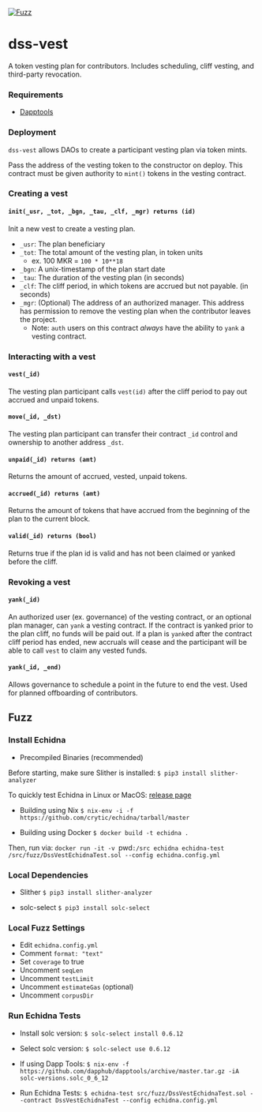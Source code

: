 [![Fuzz](https://github.com/brianmcmichael/dss-vest/actions/workflows/fuzz.yml/badge.svg)](https://github.com/brianmcmichael/dss-vest/actions/workflows/fuzz.yml)

# dss-vest

A token vesting plan for contributors. Includes scheduling, cliff vesting, and third-party revocation.

### Requirements

- [Dapptools](https://github.com/dapphub/dapptools)

### Deployment

`dss-vest` allows DAOs to create a participant vesting plan via token mints.

Pass the address of the vesting token to the constructor on deploy. This contract must be given authority to `mint()` tokens in the vesting contract.

### Creating a vest

#### `init(_usr, _tot, _bgn, _tau, _clf, _mgr) returns (id)`

Init a new vest to create a vesting plan.

- `_usr`: The plan beneficiary
- `_tot`: The total amount of the vesting plan, in token units
  - ex. 100 MKR = `100 * 10**18`
- `_bgn`: A unix-timestamp of the plan start date
- `_tau`: The duration of the vesting plan (in seconds)
- `_clf`: The cliff period, in which tokens are accrued but not payable. (in seconds)
- `_mgr`: (Optional) The address of an authorized manager. This address has permission to remove the vesting plan when the contributor leaves the project.
  - Note: `auth` users on this contract _always_ have the ability to `yank` a vesting contract.

### Interacting with a vest

#### `vest(_id)`

The vesting plan participant calls `vest(id)` after the cliff period to pay out accrued and unpaid tokens.

#### `move(_id, _dst)`

The vesting plan participant can transfer their contract `_id` control and ownership to another address `_dst`.

#### `unpaid(_id) returns (amt)`

Returns the amount of accrued, vested, unpaid tokens.

#### `accrued(_id) returns (amt)`

Returns the amount of tokens that have accrued from the beginning of the plan to the current block.

#### `valid(_id) returns (bool)`

Returns true if the plan id is valid and has not been claimed or yanked before the cliff.

### Revoking a vest

#### `yank(_id)`

An authorized user (ex. governance) of the vesting contract, or an optional plan manager, can `yank` a vesting contract. If the contract is yanked prior to the plan cliff, no funds will be paid out. If a plan is `yank`ed after the contract cliff period has ended, new accruals will cease and the participant will be able to call `vest` to claim any vested funds.

#### `yank(_id, _end)`

Allows governance to schedule a point in the future to end the vest. Used for planned offboarding of contributors.

## Fuzz

### Install Echidna

- Precompiled Binaries (recommended)

Before starting, make sure Slither is installed:
`$ pip3 install slither-analyzer`

To quickly test Echidna in Linux or MacOS:
[release page](https://github.com/crytic/echidna/releases)

- Building using Nix
  `$ nix-env -i -f https://github.com/crytic/echidna/tarball/master`

- Building using Docker
  `$ docker build -t echidna .`

Then, run via:
`docker run -it -v `pwd`:/src echidna echidna-test /src/fuzz/DssVestEchidnaTest.sol --config echidna.config.yml`

### Local Dependencies

- Slither
  `$ pip3 install slither-analyzer`

- solc-select
  `$ pip3 install solc-select`

### Local Fuzz Settings

- Edit `echidna.config.yml`
- Comment `format: "text"`
- Set `coverage` to true
- Uncomment `seqLen`
- Uncomment `testLimit`
- Uncomment `estimateGas` (optional)
- Uncomment `corpusDir`

### Run Echidna Tests

- Install solc version:
  `$ solc-select install 0.6.12`

- Select solc version:
  `$ solc-select use 0.6.12`

- If using Dapp Tools:
  `$ nix-env -f https://github.com/dapphub/dapptools/archive/master.tar.gz -iA solc-versions.solc_0_6_12`

- Run Echidna Tests:
  `$ echidna-test src/fuzz/DssVestEchidnaTest.sol --contract DssVestEchidnaTest --config echidna.config.yml`

